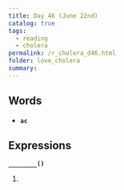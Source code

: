 ```yaml
---
title: Day 46 (June 22nd)
catalog: true
tags: 
  - reading
  - cholera
permalink: /r_cholera_d46.html
folder: love_cholera
summary: 
---
```


## Words

-   <b data-toggle="tooltip" data-original-title="{{site.data.glossary.ac}}">`ac`</b>



## Expressions

<b data-toggle="tooltip" data-original-title="{{site.data.answers.46_a}}">`________()`</b>

1.  